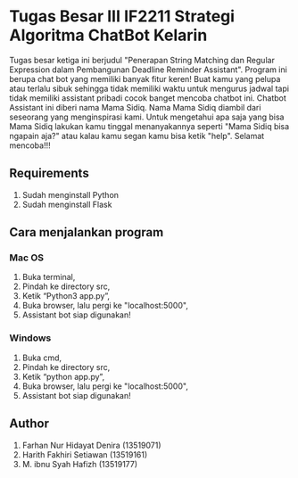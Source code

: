 # Tugas Besar III IF2211 Strategi Algoritma ChatBot Kelarin  
Tugas besar ketiga ini berjudul "Penerapan String Matching dan Regular Expression dalam Pembangunan Deadline Reminder Assistant". Program ini berupa chat bot yang memiliki banyak fitur keren! Buat kamu yang pelupa atau terlalu sibuk sehingga tidak memiliki waktu untuk mengurus jadwal tapi tidak memiliki assistant pribadi cocok banget mencoba chatbot ini. Chatbot Assistant ini diberi nama Mama Sidiq. Nama Mama Sidiq diambil dari seseorang yang menginspirasi kami. Untuk mengetahui apa saja yang bisa Mama Sidiq lakukan kamu tinggal menanyakannya seperti "Mama Sidiq bisa ngapain aja?" atau kalau kamu segan kamu bisa ketik "help". Selamat mencoba!!!


## Requirements
1. Sudah menginstall Python
2. Sudah menginstall Flask

## Cara menjalankan program

### Mac OS
1. Buka terminal,
2. Pindah ke directory src,
3. Ketik “Python3 app.py”,
4. Buka browser, lalu pergi ke "localhost:5000",
5. Assistant bot siap digunakan!

### Windows
1. Buka cmd,
2. Pindah ke directory src,
3. Ketik “python app.py”,
4. Buka browser, lalu pergi ke "localhost:5000",
5. Assistant bot siap digunakan!

## Author
1. Farhan Nur Hidayat Denira (13519071)
2. Harith Fakhiri Setiawan (13519161)
3. M. ibnu Syah Hafizh (13519177)


